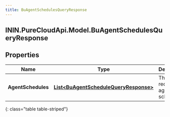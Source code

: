 ```yaml
---
title: BuAgentSchedulesQueryResponse
---
```

## ININ.PureCloudApi.Model.BuAgentSchedulesQueryResponse

## Properties

|Name | Type | Description | Notes|
|------------ | ------------- | ------------- | -------------|
| **AgentSchedules** | [**List&lt;BuAgentScheduleQueryResponse&gt;**](BuAgentScheduleQueryResponse.html) | The requested agent schedules | [optional] |
{: class="table table-striped"}


